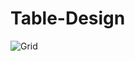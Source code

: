 # Table-Design

![Grid](https://user-images.githubusercontent.com/109859710/204002057-74713da2-a708-4f20-9573-7bab582f8bea.png)
